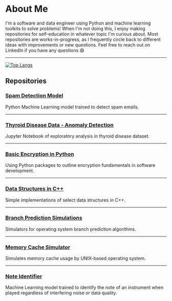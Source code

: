 # About Me

<!--
### [TV Show and Movie Recommendation Model](https://github.com/pcorwin/MovieTVShowAnalysis)

Analysis of TV Shows and Movies from five different streaming platforms, with recommendations for what to watch next.

***


-->
I'm a software and data engineer using Python and machine learning toolkits to solve problems! When I'm not doing this, I enjoy making repositories for self-education in whatever topic I'm curious about. Most repositories are works-in-progress, as I frequently circle back to different ideas with improvements or new questions. Feel free to reach out on LinkedIn if you have any questions 😄

***


[![Top Langs](https://github-readme-stats.vercel.app/api/top-langs/?username=pcorwin)](https://github.com/anuraghazra/github-readme-stats)

## Repositories

### [Spam Detection Model](https://github.com/pcorwin/SpamDetection)

Python Machine Learning model trained to detect spam emails.

***

### [Thyroid Disease Data - Anomaly Detection](https://github.com/pcorwin/ThyroidDiseaseAnalysis)

Jupyter Notebook of exploratory analysis in thyroid disease dataset.

***

### [Basic Encryption in Python](https://github.com/pcorwin/Encryption)

Using Python packages to outline encryption fundamentals in software development.

***

### [Data Structures in C++](https://github.com/pcorwin/Data-Structures-CPP)

Simple implementations of select data structures in C++.

***

### [Branch Prediction Simulations](https://github.com/pcorwin/BranchPrediction)

Simulators for operating system branch prediction algorithms. 

***

### [Memory Cache Simulator](https://github.com/pcorwin/MemoryCacheSimulations)

Simulates memory cache usage by UNIX-based operating system.

***

### [Note Identifier](https://github.com/pcorwin/Pitch-Identifier)

Machine Learning model trained to identify the note of an instrument when played regardless of interfering noise or data quality.

